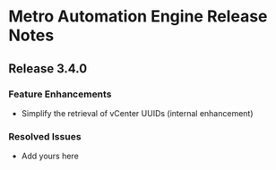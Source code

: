# Metro Automation Engine Release Notes
## Release 3.4.0
### Feature Enhancements
* Simplify the retrieval of vCenter UUIDs (internal enhancement)

### Resolved Issues
* Add yours here
